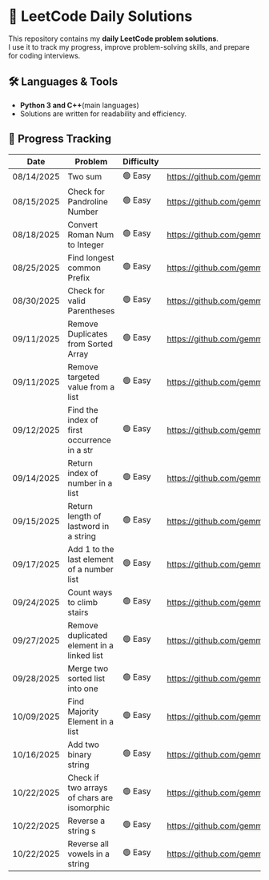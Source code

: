 # 🚀 LeetCode Daily Solutions

This repository contains my **daily LeetCode problem solutions**.  
I use it to track my progress, improve problem-solving skills, and prepare for coding interviews.  

## 🛠️ Languages & Tools

- **Python 3 and C++**(main languages)  
- Solutions are written for readability and efficiency.  

## 🚩 Progress Tracking

| Date       | Problem                                 | Difficulty | Solution Link |
|------------|-----------------------------------------|------------|---------------|
|08/14/2025  | Two sum                                 | 🟢 Easy    |https://github.com/gemmatruong/twoSum_Leetcode
|08/15/2025  | Check for Pandroline Number             | 🟢 Easy    |https://github.com/gemmatruong/pandroline_Number
|08/18/2025  | Convert Roman Num to Integer            | 🟢 Easy    |https://github.com/gemmatruong/roman_To_Integer
|08/25/2025  | Find longest common Prefix              | 🟢 Easy    |https://github.com/gemmatruong/longest_Common_Prefix
|08/30/2025  | Check for valid Parentheses             | 🟢 Easy    |https://github.com/gemmatruong/validParentheses
|09/11/2025  | Remove Duplicates from Sorted Array     | 🟢 Easy    |https://github.com/gemmatruong/Leetcode
|09/11/2025  | Remove targeted value from a list       | 🟢 Easy    |https://github.com/gemmatruong/Leetcode/tree/main/removeElement
|09/12/2025|Find the index of first occurrence in a str| 🟢 Easy    |https://github.com/gemmatruong/Leetcode
|09/14/2025|Return index of number in a list           | 🟢 Easy    |https://github.com/gemmatruong/Leetcode/tree/main/searchInsert
|09/15/2025|Return length of lastword in a string      | 🟢 Easy    |https://github.com/gemmatruong/Leetcode
|09/17/2025|Add 1 to the last element of a number list | 🟢 Easy    |https://github.com/gemmatruong/Leetcode
|09/24/2025|Count ways to climb stairs                 | 🟢 Easy    |https://github.com/gemmatruong/Leetcode
|09/27/2025|Remove duplicated element in a linked list | 🟢 Easy    |https://github.com/gemmatruong/Leetcode/tree/main/source/repos/easy_Leetcode/remove_duplicates_linked_list
|09/28/2025|Merge two sorted list into one             | 🟢 Easy    |https://github.com/gemmatruong/Leetcode
|10/09/2025|Find Majority Element in a list            | 🟢 Easy    |https://github.com/gemmatruong/Leetcode
|10/16/2025|Add two binary string                      | 🟢 Easy    |https://github.com/gemmatruong/Leetcode/tree/main/add_binary
10/22/2025 |Check if two arrays of chars are isomorphic| 🟢 Easy    |https://github.com/gemmatruong/Leetcode
10/22/2025 |Reverse a string s                         | 🟢 Easy    |https://github.com/gemmatruong/Leetcode
10/22/2025 |Reverse all vowels in a string             | 🟢 Easy    |https://github.com/gemmatruong/Leetcode

